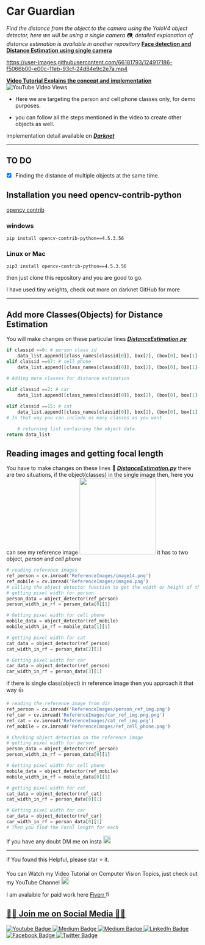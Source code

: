 # Car Guardian

*Find the distance from the object to the camera using the YoloV4 object detector, here we will be using a single camera :camera:, detailed explanation of distance estimation is available in another repository* [**Face detection and Distance Estimation using single camera**](https://github.com/Asadullah-Dal17/Distance_measurement_using_single_camera)



https://user-images.githubusercontent.com/66181793/124917186-f5066b00-e00c-11eb-93cf-24d84e9c2e7a.mp4



 [**Video Tutorial Explains the concept and implementation** ](https://youtu.be/FcRCwTgYXJw) ![YouTube Video Views](https://img.shields.io/youtube/views/FcRCwTgYXJw?style=social)

- Here we are targeting the person and cell phone classes only, for demo purposes.

- you can follow all the steps mentioned in the video to create other objects as well. 

implementation detail available on [_**Darknet**_](https://github.com/pjreddie/darknet)


---

## TO DO

- [x] Finding the distance of multiple objects at the same time.

## Installation you need opencv-contrib-python

[opencv contrib](https://pypi.org/project/opencv-contrib-python/)

### **windows**

```pip
pip install opencv-contrib-python==4.5.3.56
```

### **Linux or Mac**

```pip
pip3 install opencv-contrib-python==4.5.3.56
```

then just clone this repository and you are good to go.

I have used tiny weights, check out more on darknet GitHub for more

---

## Add more Classes(Objects) for Distance Estimation

You will make changes on these particular lines [***DistanceEstimation.py***](https://github.com/Asadullah-Dal17/Yolov4-Detector-and-Distance-Estimator/blob/master/DistanceEstimation.py#L50-L56)
```python
if classid ==0: # person class id 
    data_list.append([class_names[classid[0]], box[2], (box[0], box[1]-2)])
elif classid ==67: # cell phone
    data_list.append([class_names[classid[0]], box[2], (box[0], box[1]-2)])
    
# Adding more classes for distance estimation 

elif classid ==2: # car
    data_list.append([class_names[classid[0]], box[2], (box[0], box[1]-2)])

elif classid ==15: # cat
    data_list.append([class_names[classid[0]], box[2], (box[0], box[1]-2)])
# In that way you can include as many classes as you want 

    # returning list containing the object data. 
return data_list

```

## Reading images and getting focal length

You have to make changes on these lines 📝 [***DistanceEstimation.py***](https://github.com/Asadullah-Dal17/Yolov4-Detector-and-Distance-Estimator/blob/master/DistanceEstimation.py#L69-L76)
there are two situations, if the object(classes) in the single image then, here you can see my reference image <img src='ReferenceImages/image4.png' width=200> 
it has to two object, *person* and *cell phone*
```python
# reading reference images 
ref_person = cv.imread('ReferenceImages/image14.png')
ref_mobile = cv.imread('ReferenceImages/image4.png')
# calling the object detector function to get the width or height of the object
# getting pixel width for person
person_data = object_detector(ref_person)
person_width_in_rf = person_data[0][1]

# Getting pixel width for cell phone
mobile_data = object_detector(ref_mobile)
mobile_width_in_rf = mobile_data[1][1]

# getting pixel width for cat
cat_data = object_detector(ref_person)
cat_width_in_rf = person_data[2][1]

# Getting pixel width for car
car_data = object_detector(ref_person)
car_width_in_rf = person_data[3][1]

```
if there is single class(object) in reference image then you approach it that way 👍
```python
# reading the reference image from dir 
ref_person = cv.imread('ReferenceImages/person_ref_img.png')
ref_car = cv.imread('ReferenceImages/car_ref_img.png.png')
ref_cat = cv.imread('ReferenceImages/cat_ref_img.png')
ref_mobile = cv.imread('ReferenceImages/ref_cell_phone.png')

# Checking object detection on the reference image 
# getting pixel width for person
person_data = object_detector(ref_person)
person_width_in_rf = person_data[0][1]

# Getting pixel width for cell phone
mobile_data = object_detector(ref_mobile)
mobile_width_in_rf = mobile_data[0][1]

# getting pixel width for cat
cat_data = object_detector(ref_cat)
cat_width_in_rf = person_data[0][1]

# Getting pixel width for car
car_data = object_detector(ref_car)
car_width_in_rf = person_data[0][1]
# Then you find the Focal length for each

```
If you have any doubt DM me on insta   <a href="https://www.instagram.com/aiphile17/"> <img alt="Instagram" src="https://user-images.githubusercontent.com/66181793/131223931-32d84c10-88b4-4cd6-8eb8-89f06c3b5b51.png"  width="20"> </a> </h4>

---
if You found this Helpful, please star :star: it.

You can Watch my Video Tutorial on Computer Vision Topics, just check out my YouTube Channel <a href="https://www.youtube.com/c/aiphile">  <img alt="AiPhile Youtube" src="https://user-images.githubusercontent.com/66181793/131223988-882d53a0-4882-468f-9bd7-46b46466baae.png"  width="20"> </a>


I am avalaible for paid work here <a href="https://www.fiverr.com/aiphile"> Fiverr <img alt="fiverr" src="https://user-images.githubusercontent.com/66181793/163767548-9a68e1c1-341a-4b07-9e35-042c35694c08.png"  width="15">  

## 💚🖤 Join me on Social Media 🖤💚 

 
   <div id="badges">

 <!-- Youtube Badge -->
  <a href="https://www.youtube.com/c/aiphile">
    <img src="https://img.shields.io/badge/YouTube-red?style=for-the-badge&logo=youtube&logoColor=white" alt="Youtube Badge"/>
  </a>

<!-- Instagram Badge  -->
  <a href="https://www.instagram.com/aiphile17">
    <img src="https://img.shields.io/badge/Instagram-purple?style=for-the-badge&logo=Instagram&logoColor=white" alt="Medium Badge"/>

<!-- Medium Badge  -->
  <a href="https://medium.com/@aiphile">
    <img src="https://img.shields.io/badge/Medium-black?style=for-the-badge&logo=Medium&logoColor=white" alt="Medium Badge"/>
  </a>

<!-- LinkedIn Badge -->
  <a href="https://www.linkedin.com/company/aiphile">
    <img src="https://img.shields.io/badge/LinkedIn-blue?style=for-the-badge&logo=linkedin&logoColor=white" alt="LinkedIn Badge"/>
  </a>
  <!-- Face book badge  -->
<a href="https://asadullah.super.site">
    <img src="https://img.shields.io/badge/My%20Profile-black?style=for-the-badge&logo=Profile&logoColor=Green" alt="Facebook Badge"/>
  </a> 
  <!-- Twitter Badge  -->
  <a href="https://twitter.com/ai_phile">
    <img src="https://img.shields.io/badge/Twitter-blue?style=for-the-badge&logo=twitter&logoColor=white" alt="Twitter Badge"/>
  </a>
  
 
</div>
